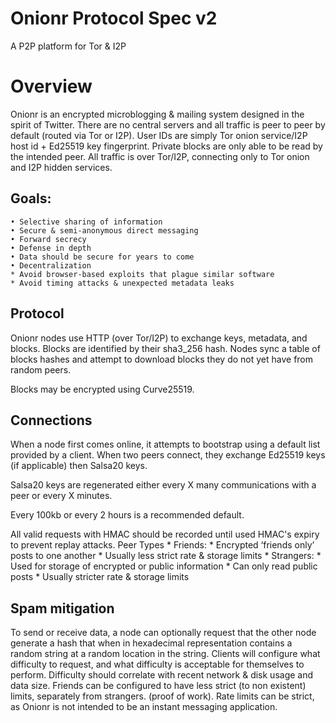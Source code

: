 # Onionr Protocol Spec v2

A P2P platform for Tor & I2P

# Overview

Onionr is an encrypted microblogging & mailing system designed in the spirit of Twitter.
There are no central servers and all traffic is peer to peer by default (routed via Tor or I2P).
User IDs are simply Tor onion service/I2P host id + Ed25519 key fingerprint.
Private blocks are only able to be read by the intended peer.
All traffic is over Tor/I2P, connecting only to Tor onion and I2P hidden services.

## Goals:
    • Selective sharing of information
    • Secure & semi-anonymous direct messaging
    • Forward secrecy
    • Defense in depth
    • Data should be secure for years to come
    • Decentralization
    * Avoid browser-based exploits that plague similar software
    * Avoid timing attacks & unexpected metadata leaks

## Protocol

Onionr nodes use HTTP (over Tor/I2P) to exchange keys, metadata, and blocks. Blocks are identified by their sha3_256 hash. Nodes sync a table of blocks hashes and attempt to download blocks they do not yet have from random peers.

Blocks may be encrypted using Curve25519.

## Connections

When a node first comes online, it attempts to bootstrap using a default list provided by a client.
When two peers connect, they exchange Ed25519 keys (if applicable) then Salsa20 keys.

Salsa20 keys are regenerated either every X many communications with a peer or every X minutes. 

Every 100kb or every 2 hours is a recommended default.

All valid requests with HMAC should be recorded until used HMAC's expiry to prevent replay attacks.
Peer Types
    * Friends:
        * Encrypted ‘friends only’ posts to one another
        * Usually less strict rate & storage limits
    * Strangers:
        * Used for storage of encrypted or public information
        * Can only read public posts
        * Usually stricter rate & storage limits

## Spam mitigation

To send or receive data, a node can optionally request that the other node generate a hash that when in hexadecimal representation contains a random string at a random location in the string. Clients will configure what difficulty to request, and what difficulty is acceptable for themselves to perform. Difficulty should correlate with recent network & disk usage and data size. Friends can be configured to have less strict (to non existent) limits, separately from strangers. (proof of work).
Rate limits can be strict, as Onionr is not intended to be an instant messaging application.